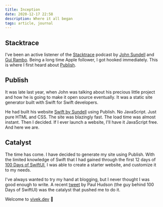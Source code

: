 ```yaml
---
title: Inception
date: 2020-12-17 22:58
description: Where it all began
tags: article, journal
---
```


## Stacktrace 

I’ve been an active listener of the [Stacktrace](https://podcasts.apple.com/us/podcast/stacktrace/id1359435443?mt=2) podcast by [John Sundell](https://twitter.com/johnsundell) and [Gui Rambo](https://twitter.com/_inside). Being a long time Apple follower, I got hooked immediately. This is where I first heard about [Publish](https://github.com/JohnSundell/Publish).

## Publish

It was late last year, when John was talking about his precious little project and how he is going to make it open source eventually. It was a static site generator built with Swift for Swift developers.

He had built his website [Swift by Sundell](https://www.swiftbysundell.com) using Publish. No JavaScript. Just pure HTML and CSS. The site was blazingly fast. The load time was almost instant. Then I decided. If I ever launch a website, I'll have it JavaScript free. And here we are.

## Catalyst

The time has come. I have decided to generate my site using Publish. With the limited knowledge of Swift that I had gained through the first 12 days of [100 Days of SwiftUI](https://www.hackingwithswift.com/100/swiftui), I was able to create a starter website, and customize it to my needs.

I've always wanted to try my hand at blogging, but I never thought I was good enough to write. A recent [tweet](https://twitter.com/twostraws/status/1330559062803673088) by Paul Hudson (the guy behind 100 Days of SwiftUI) was the catalyst that pushed me to do it.

Welcome to [vivek.dev](/) 🙏

